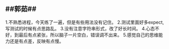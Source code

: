 ##郭茹##
--------------------
1.不熟悉进程，今天练了一遍，但是有些用法没有记住。
2.测试里面好多expect,写测试的时候有点思路乱。
3.没有注意字符串形式，改了好长时间。
4.心态不好，到最后有点紧张，所以脑子一片空白，错误调不出来。
5.感觉自己的思维能力还是有点差，反映有点慢。
